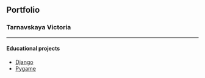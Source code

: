 ## Portfolio
### Tarnavskaya Victoria
***
#### Educational projects
* [Django](https://github.com/vktadm/django_app)
* [Pygame](https://github.com/vktadm/alien_invasion_pygame)




